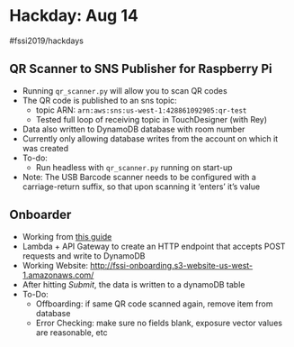 # Hackday: Aug 14
#fssi2019/hackdays

## QR Scanner to SNS Publisher for Raspberry Pi
* Running `qr_scanner.py` will allow you to scan QR codes
* The QR code is published to an sns topic:
	* topic ARN: `arn:aws:sns:us-west-1:428861092905:qr-test`
	* Tested full loop of receiving topic in TouchDesigner (with Rey)
* Data also written to DynamoDB database with room number
* Currently only allowing database writes from the account on which it was created
* To-do:
	* Run headless with `qr_scanner.py` running on start-up 
* Note: The USB Barcode scanner needs to be configured with a carriage-return suffix, so that upon scanning it ‘enters’ it’s value 



## Onboarder
* Working from [this guide](https://blog.summercat.com/using-aws-lambda-and-api-gateway-as-html-form-endpoint.html)
* Lambda + API Gateway to create an HTTP endpoint that accepts POST requests and write to DynamoDB
* Working Website: http://fssi-onboarding.s3-website-us-west-1.amazonaws.com/
* After hitting _Submit_, the data is written to a dynamoDB table
* To-Do:
	* Offboarding: if same QR code scanned again, remove item from database
	* Error Checking: make sure no fields blank, exposure vector values are reasonable, etc






